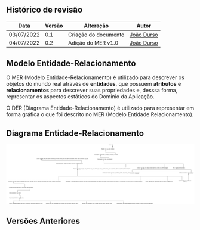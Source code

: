 ## Histórico de revisão

| Data       | Versão | Alteração            | Autor                                     |
| ---------- | ------ | -------------------- | ----------------------------------------- |
| 03/07/2022 | 0.1    | Criação do documento | [João Durso](https://github.com/jvsdurso) |
| 04/07/2022 | 0.2    | Adição do MER v1.0   | [João Durso](https://github.com/jvsdurso) |

## Modelo Entidade-Relacionamento

O MER (Modelo Entidade-Relacionamento) é utilizado para descrever os objetos do mundo real através de **entidades**, que possuem **atributos** e **relacionamentos** para descrever suas propriedades e, desssa forma, representar os aspectos estáticos do Domínio da Aplicação.

O DER (Diagrama Entidade-Relacionamento) é utilizado para representar em forma gráfica o que foi descrito no MER (Modelo Entidade Relacionamento).

## Diagrama Entidade-Relacionamento

![MER v1.0](../assets/images/MER/MER.png)

## Versões Anteriores
